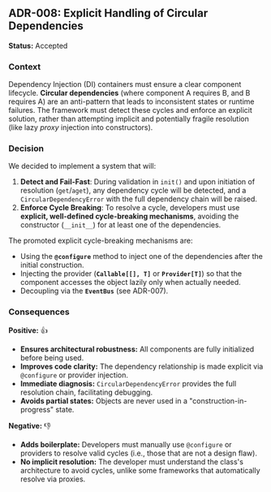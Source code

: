 ## ADR-008: Explicit Handling of Circular Dependencies

**Status:** Accepted

### Context

Dependency Injection ($\text{DI}$) containers must ensure a clear component lifecycle. **Circular dependencies** (where component A requires B, and B requires A) are an anti-pattern that leads to inconsistent states or runtime failures. The framework must detect these cycles and enforce an explicit solution, rather than attempting implicit and potentially fragile resolution (like lazy *proxy* injection into constructors).

### Decision

We decided to implement a system that will:

1.  **Detect and Fail-Fast**: During validation in `init()` and upon initiation of resolution (`get`/`aget`), any dependency cycle will be detected, and a `CircularDependencyError` with the full dependency chain will be raised.
2.  **Enforce Cycle Breaking**: To resolve a cycle, developers must use **explicit, well-defined cycle-breaking mechanisms**, avoiding the constructor (`__init__`) for at least one of the dependencies.

The promoted explicit cycle-breaking mechanisms are:

* Using the **`@configure`** method to inject one of the dependencies after the initial construction.
* Injecting the provider (**`Callable[[], T]`** or **`Provider[T]`**) so that the component accesses the object lazily only when actually needed.
* Decoupling via the **`EventBus`** (see $\text{ADR-007}$).

### Consequences

**Positive:** 👍

* **Ensures architectural robustness:** All components are fully initialized before being used.
* **Improves code clarity:** The dependency relationship is made explicit via `@configure` or provider injection.
* **Immediate diagnosis:** `CircularDependencyError` provides the full resolution chain, facilitating debugging.
* **Avoids partial states:** Objects are never used in a "construction-in-progress" state.

**Negative:** 👎

* **Adds boilerplate:** Developers must manually use `@configure` or providers to resolve valid cycles (i.e., those that are not a design flaw).
* **No implicit resolution:** The developer must understand the class's architecture to avoid cycles, unlike some frameworks that automatically resolve via proxies.
